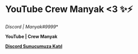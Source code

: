 # YouTube Crew Manyak <3 ✨⚡

**Discord  | Manyak*#9999**

**YouTube  | Crew Manyak**



[**Discord Sunucumuza Katıl**](https://discord.gg/XTsKVQSgpG)

